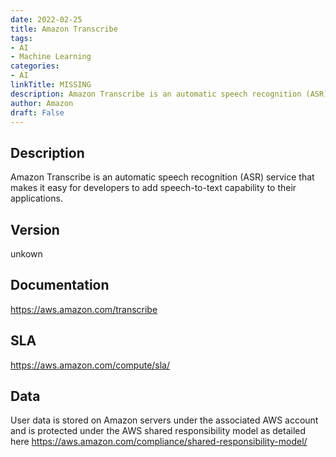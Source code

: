 ```yaml
---
date: 2022-02-25
title: Amazon Transcribe
tags: 
- AI
- Machine Learning
categories: 
- AI
linkTitle: MISSING
description: Amazon Transcribe is an automatic speech recognition (ASR) service that makes it easy for developers to add speech-to-text capability to their applications.
author: Amazon
draft: False
---
```


## Description

Amazon Transcribe is an automatic speech recognition (ASR) service that makes it easy for developers to add speech-to-text capability to their applications.

## Version

unkown

## Documentation

https://aws.amazon.com/transcribe

## SLA

https://aws.amazon.com/compute/sla/

## Data

User data is stored on Amazon servers under the associated AWS account and is protected under the AWS shared responsibility model as detailed here https://aws.amazon.com/compliance/shared-responsibility-model/
